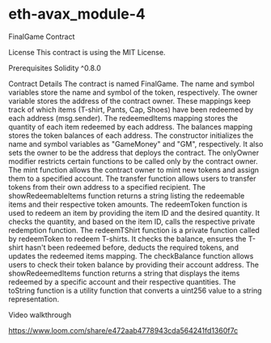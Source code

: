 # eth-avax_module-4

FinalGame Contract

License This contract is using the MIT License.

Prerequisites Solidity ^0.8.0

Contract Details The contract is named FinalGame. The name and symbol variables store the name and symbol of the token, respectively. The owner variable stores the address of the contract owner. These mappings keep track of which items (T-shirt, Pants, Cap, Shoes) have been redeemed by each address (msg.sender). The redeemedItems mapping stores the quantity of each item redeemed by each address. The balances mapping stores the token balances of each address. The constructor initializes the name and symbol variables as "GameMoney" and "GM", respectively. It also sets the owner to be the address that deploys the contract. The onlyOwner modifier restricts certain functions to be called only by the contract owner. The mint function allows the contract owner to mint new tokens and assign them to a specified account. The transfer function allows users to transfer tokens from their own address to a specified recipient. The showRedeemableItems function returns a string listing the redeemable items and their respective token amounts. The redeemToken function is used to redeem an item by providing the item ID and the desired quantity. It checks the quantity, and based on the item ID, calls the respective private redemption function. The redeemTShirt function is a private function called by redeemToken to redeem T-shirts. It checks the balance, ensures the T-shirt hasn't been redeemed before, deducts the required tokens, and updates the redeemed items mapping. The checkBalance function allows users to check their token balance by providing their account address. The showRedeemedItems function returns a string that displays the items redeemed by a specific account and their respective quantities. The toString function is a utility function that converts a uint256 value to a string representation.

Video walkthrough

https://www.loom.com/share/e472aab4778943cda564241fd1360f7c
